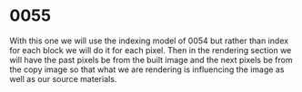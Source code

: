 # 0055

With this one we will use the indexing model of 0054 but rather than index for each block we will do it for each pixel. Then in the rendering section we will have the past pixels be from the built image and the next pixels be from the copy image so that what we are rendering is influencing the image as well as our source materials.